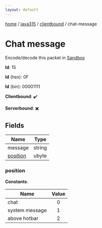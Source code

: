 ```yaml
---
layout: default
---
```


[home](/)  /  [java315](/protocol/java315)  /  [clientbound](/protocol/java315/clientbound)  /  chat-message

# Chat message

Encode/decode this packet in [Sandbox](../../../sandbox/java315#clientbound.chat_message)

**Id**: 15

**Id** (hex): 0F

**Id** (bin): 00001111

**Clientbound**: ✔️

**Serverbound**: ✖️

## Fields

Name | Type
---|---
message | string
[position](#position) | ubyte

### position

**Constants**:

Name | Value
---|:---:
chat | 0
system message | 1
above hotbar | 2
